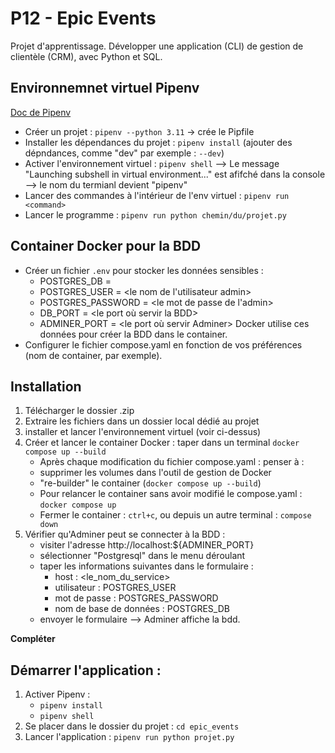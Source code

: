 
# P12 - Epic Events 

Projet d'apprentissage. 
Développer une application (CLI) de gestion de clientèle (CRM), avec Python et SQL.  


## Environnemnet virtuel Pipenv 
[Doc de Pipenv](https://post-it.pycolore.fr/post-it/python/pipenv) 

*  Créer un projet : `pipenv --python 3.11` -> crée le Pipfile 
*  Installer les dépendances du projet : `pipenv install` (ajouter des dépndances, comme "dev" par exemple : `--dev`) 
*  Activer l'environnement virtuel : `pipenv shell` 
    --> Le message "Launching subshell in virtual environment..." est afifché dans la console  
    --> le nom du termianl devient "pipenv" 
*  Lancer des commandes à l'intérieur de l'env virtuel : `pipenv run <command>` 
*  Lancer le programme : `pipenv run python chemin/du/projet.py`    


## Container Docker pour la BDD 
* Créer un fichier `.env` pour stocker les données sensibles : 
    - POSTGRES_DB = <le nom de la BDD> 
    - POSTGRES_USER = <le nom de l'utilisateur admin> 
    - POSTGRES_PASSWORD = <le mot de passe de l'admin> 
    - DB_PORT = <le port où servir la BDD> 
    - ADMINER_PORT = <le port où servir Adminer> 
    Docker utilise ces données pour créer la BDD dans le container. 
* Configurer le fichier compose.yaml en fonction de vos préférences (nom de container, par exemple). 


## Installation 

1. Télécharger le dossier .zip 
2. Extraire les fichiers dans un dossier local dédié au projet 
3. installer et lancer l'environnement virtuel (voir ci-dessus) 
4. Créer et lancer le container Docker : 
    taper dans un terminal `docker compose up --build` 
    * Après chaque modification du fichier compose.yaml : penser à : 
    - supprimer les volumes dans l'outil de gestion de Docker 
    - "re-builder" le container (`docker compose up --build`) 
    * Pour relancer le container sans avoir modifié le compose.yaml : `docker compose up` 
    * Fermer le container : `ctrl+c`, 
        ou depuis un autre terminal : `compose down` 
5. Vérifier qu'Adminer peut se connecter à la BDD : 
    - visiter l'adresse http://localhost:${ADMINER_PORT} 
    - sélectionner "Postgresql" dans le menu déroulant 
    + taper les informations suivantes dans le formulaire : 
        - host : <le_nom_du_service> 
        - utilisateur : POSTGRES_USER 
        - mot de passe : POSTGRES_PASSWORD 
        - nom de base de données : POSTGRES_DB 
    - envoyer le formulaire 
    --> Adminer affiche la bdd. 

**Compléter** 
<!-- 6. Données ?  -->


## Démarrer l'application : 

1. Activer Pipenv :     
    - `pipenv install` 
    - `pipenv shell` 
2. Se placer dans le dossier du projet : `cd epic_events` 
3. Lancer l'application : `pipenv run python projet.py` 



